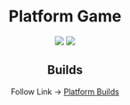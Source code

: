 <h1 align="center"> Platform Game</h1>
  <p align = "center">
    <img src="https://img.shields.io/static/v1?label&message=Unity&color=000&style=for-the-badge&logo"/>
    <img src="https://img.shields.io/static/v1?label=Status&message=Doing&color=044B7F&style=for-the-badge&logo"/>

<h2 align="center"> Builds</h2>
<p align = "center"> Follow Link -> <a href = "https://github.com/DanielaDoliveira/plarformGameBuilds"> Platform Builds </a>

